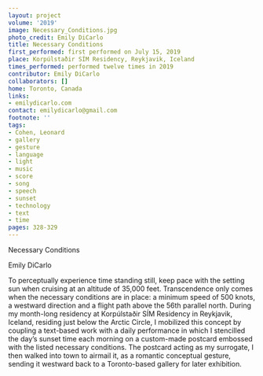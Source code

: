 ```yaml
---
layout: project
volume: '2019'
image: Necessary_Conditions.jpg
photo_credit: Emily DiCarlo
title: Necessary Conditions
first_performed: first performed on July 15, 2019
place: Korpúlstaðir SÍM Residency, Reykjavik, Iceland
times_performed: performed twelve times in 2019
contributor: Emily DiCarlo
collaborators: []
home: Toronto, Canada
links:
- emilydicarlo.com
contact: emilydicarlo@gmail.com
footnote: ''
tags:
- Cohen, Leonard
- gallery
- gesture
- language
- light
- music
- score
- song
- speech
- sunset
- technology
- text
- time
pages: 328-329
---
```



Necessary Conditions

Emily DiCarlo

To perceptually experience time standing still, keep pace with the setting sun when cruising at an altitude of 35,000 feet. Transcendence only comes when the necessary conditions are in place: a minimum speed of 500 knots, a westward direction and a flight path above the 56th parallel north. During my month-long residency at Korpúlstaðir SÍM Residency in Reykjavik, Iceland, residing just below the Arctic Circle, I mobilized this concept by coupling a text-based work with a daily performance in which I stencilled the day’s sunset time each morning on a custom-made postcard embossed with the listed necessary conditions. The postcard acting as my surrogate, I then walked into town to airmail it, as a romantic conceptual gesture, sending it westward back to a Toronto-based gallery for later exhibition.
